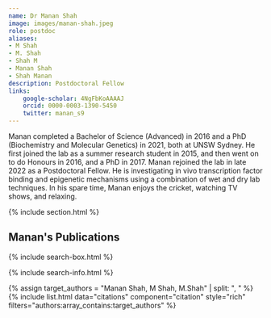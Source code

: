 ```yaml
---
name: Dr Manan Shah  
image: images/manan-shah.jpeg
role: postdoc
aliases:
- M Shah
- M. Shah
- Shah M
- Manan Shah
- Shah Manan
description: Postdoctoral Fellow
links:
    google-scholar: 4NgFbKoAAAAJ
    orcid: 0000-0003-1390-5450
    twitter: manan_s9
---
```


Manan completed a Bachelor of Science (Advanced) in 2016 and a PhD (Biochemistry and Molecular Genetics) in 2021, both at UNSW Sydney. He first joined the lab as a summer research student in 2015, and then went on to do Honours in 2016, and a PhD in 2017. Manan rejoined the lab in late 2022 as a Postdoctoral Fellow. He is investigating in vivo transcription factor binding and epigenetic mechanisms using a combination of wet and dry lab techniques. In his spare time, Manan enjoys the cricket, watching TV shows, and relaxing. 

{% include section.html %}
## Manan's Publications
{% include search-box.html %}

{% include search-info.html %}

{% assign target_authors = "Manan Shah, M Shah, M.Shah" | split: ", " %}
{% include list.html data="citations" component="citation" style="rich" filters="authors:array_contains:target_authors" %}

